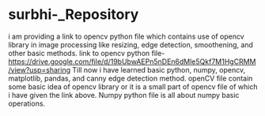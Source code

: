 # surbhi-_Repository
i am providing a link to opencv python file which contains use of opencv library in image processing like resizing, edge detection, smoothening, and other basic methods.
link to opencv python file-https://drive.google.com/file/d/19bUbwAEPn5nDEn6dMle5Qkf7M1HgCRMM/view?usp=sharing
Till now i have learned basic python, numpy, opencv, matplotlib, pandas, and canny edge detection method.
openCV file contain some basic idea of opencv library  or it is a small part of opencv file of which i have given the link above.
Numpy python file is all about numpy basic operations.


